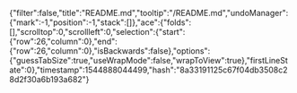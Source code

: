 {"filter":false,"title":"README.md","tooltip":"/README.md","undoManager":{"mark":-1,"position":-1,"stack":[]},"ace":{"folds":[],"scrolltop":0,"scrollleft":0,"selection":{"start":{"row":26,"column":0},"end":{"row":26,"column":0},"isBackwards":false},"options":{"guessTabSize":true,"useWrapMode":false,"wrapToView":true},"firstLineState":0},"timestamp":1544888044499,"hash":"8a33191125c67f04db3508c28d2f30a6b193a682"}